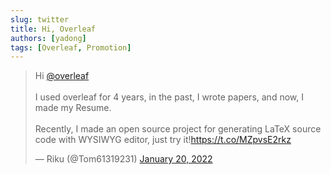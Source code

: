 ```yaml
---
slug: twitter
title: Hi, Overleaf
authors: [yadong]
tags: [Overleaf, Promotion]
---
```


<blockquote className="twitter-tweet"><p lang="en" dir="ltr">Hi <a href="https://twitter.com/overleaf?ref_src=twsrc%5Etfw">@overleaf</a> <br /><br />I used overleaf for 4 years, in the past, I wrote papers, and now, I made my Resume.<br /><br />Recently, I made an open source project for generating LaTeX source code with WYSIWYG editor, just try it!<a href="https://t.co/MZpvsE2rkz">https://t.co/MZpvsE2rkz</a></p>&mdash; Riku (@Tom61319231) <a href="https://twitter.com/Tom61319231/status/1483957123516182530?ref_src=twsrc%5Etfw">January 20, 2022</a></blockquote>
